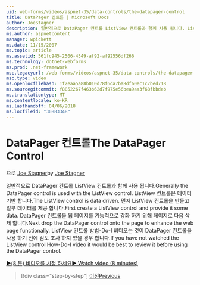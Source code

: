 ```yaml
---
uid: web-forms/videos/aspnet-35/data-controls/the-datapager-control
title: DataPager 컨트롤 | Microsoft Docs
author: JoeStagner
description: 일반적으로 DataPager 컨트롤 ListView 컨트롤과 함께 사용 됩니다. ListView 컨트롤은 데이터 기반 합니다. ListView 컨트롤을 만들고 일부 d 제공 먼저 중...
ms.author: aspnetcontent
manager: wpickett
ms.date: 11/15/2007
ms.topic: article
ms.assetid: 561fc945-2506-4549-af92-af92556df266
ms.technology: dotnet-webforms
ms.prod: .net-framework
msc.legacyurl: /web-forms/videos/aspnet-35/data-controls/the-datapager-control
msc.type: video
ms.openlocfilehash: 1f2eaa5a88b010d78f6da7ba8df60ec1c7bed718
ms.sourcegitcommit: f8852267f463b62d7f975e56bea9aa3f68fbbdeb
ms.translationtype: MT
ms.contentlocale: ko-KR
ms.lasthandoff: 04/06/2018
ms.locfileid: "30883348"
---
```

<a name="the-datapager-control"></a><span data-ttu-id="d7638-105">DataPager 컨트롤</span><span class="sxs-lookup"><span data-stu-id="d7638-105">The DataPager Control</span></span>
====================
<span data-ttu-id="d7638-106">으로 [Joe Stagner](https://github.com/JoeStagner)</span><span class="sxs-lookup"><span data-stu-id="d7638-106">by [Joe Stagner](https://github.com/JoeStagner)</span></span>

<span data-ttu-id="d7638-107">일반적으로 DataPager 컨트롤 ListView 컨트롤과 함께 사용 됩니다.</span><span class="sxs-lookup"><span data-stu-id="d7638-107">Generally the DataPager control is used with the ListView control.</span></span> <span data-ttu-id="d7638-108">ListView 컨트롤은 데이터 기반 합니다.</span><span class="sxs-lookup"><span data-stu-id="d7638-108">The ListView control is data driven.</span></span> <span data-ttu-id="d7638-109">먼저 ListView 컨트롤을 만들고 일부 데이터를 제공 합니다.</span><span class="sxs-lookup"><span data-stu-id="d7638-109">First create a ListView control and provide it some data.</span></span> <span data-ttu-id="d7638-110">DataPager 컨트롤을 웹 페이지를 기능적으로 강화 하기 위해 페이지로 다음 삭제 합니다.</span><span class="sxs-lookup"><span data-stu-id="d7638-110">Next drop the DataPager control onto the page to enhance the web page functionally.</span></span> <span data-ttu-id="d7638-111">ListView 컨트롤 방법-Do-I 비디오는 것이 DataPager 컨트롤을 사용 하기 전에 검토 조사 하지 있을 경우 합니다.</span><span class="sxs-lookup"><span data-stu-id="d7638-111">If you have not watched the ListView control How-Do-I video it would be best to review it before using the DataPager control.</span></span>

[<span data-ttu-id="d7638-112">&#9654;(8 분) 비디오를 시청 하세요</span><span class="sxs-lookup"><span data-stu-id="d7638-112">&#9654; Watch video (8 minutes)</span></span>](https://channel9.msdn.com/Blogs/ASP-NET-Site-Videos/the-datapager-control)

> [!div class="step-by-step"]
> [<span data-ttu-id="d7638-113">이전</span><span class="sxs-lookup"><span data-stu-id="d7638-113">Previous</span></span>](the-listview-control.md)
